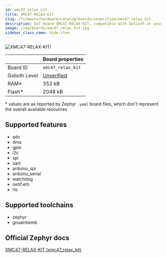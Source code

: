 ```yaml
---
id: xmc47_relax_kit
title: XMC47-RELAX-KIT
slug: /firmware/hardware/catalog/boards/unverified/xmc47_relax_kit
description: IoT board XMC47-RELAX-KIT, compatible with Golioth at unverified level.
image: /img/boards/xmc47_relax_kit.jpg
sidebar_class_name: hide-item
---
```


[//]: # (This is an auto-generated file, do not edit! Changes to it will be lost upon re-generation)

![XMC47-RELAX-KIT!](/img/boards/xmc47_relax_kit.jpg "XMC47-RELAX-KIT")

|                | Board properties     |
| -------------  | -------------------- |
| Board ID       | `xmc47_relax_kit` |
| Golioth Level  | [Unverified](/firmware/hardware#unverified-boards) |
| RAM*           | 352 kB |
| Flash*         | 2048 kB |

\* values are as reported by Zephyr `.yaml` board files, which don't represent the overall available resources



## Supported features

* adc
* dma
* gpio
* i2c
* spi
* uart
* arduino_spi
* arduino_serial
* watchdog
* netif:eth
* rtc

## Supported toolchains

* zephyr
* gnuarmemb

## Official Zephyr docs

[XMC47-RELAX-KIT (xmc47_relax_kit)](https://docs.zephyrproject.org/latest/boards/infineon/xmc47_relax_kit/doc/index.html)
